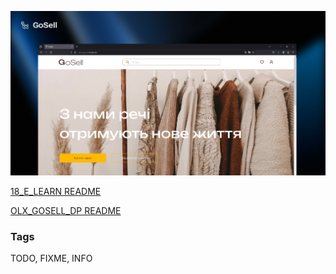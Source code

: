 ![Project Logo](./md/black.png)

[18_E_LEARN README](./apps/18_E_LEARN/README.md)

[OLX_GOSELL_DP README](./apps/OLX_GOSELL_DP/README.md)

### Tags
TODO, FIXME, INFO
